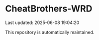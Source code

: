 # CheatBrothers-WRD

Last updated: 2025-06-08 19:04:20

This repository is automatically maintained.
